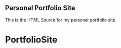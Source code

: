 ## Personal Portfolio Site

This is the HTML Source for my personal portfolio site. 
# PortfolioSite

